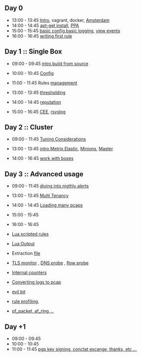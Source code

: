 
## Day 0

* 13:00 - 13:45 [Intro](/suricata/day_intro/README.md), vagrant, docker, [Amsterdam](/suricata/day_intro/Amsterdam.md)
* 14:00 - 14:45 [apt-get install](/suricata/day_intro/AptGetInstall.md), [PPA](/suricata/day_intro/AptGetInstallPPA.md)
* 15:00 - 15:45 [basic config](/suricata/day_intro/BasicConf.md),[basic logging](/suricata/day_intro/BasicLogging.md), [view events](/suricata/day_intro/EveView.md)
* 16:00 - 16:45 [writing first rule](/suricata/day_intro/SimpleRule.md)


## Day 1 :: Single Box

* 09:00 - 09:45 [intro](/suricata/day_1/README.md),[build from source](/suricata/day_1/BuildFromSource.md)
* 10:00 - 10:45 [Config](/suricata/day_1/SingleHostConfig.md)
* 11:00 - 11:45 Rules [management](/suricata/day_1/RuleManagement.md)



* 13:00 - 13:45 [thresholding](/suricata/day_1/RuleThresholding.md)
* 14:00 - 14:45 [reputation](/suricata/day_1/Reputation.md)
* 15:00 - 16:45 [CEE](/suricata/day_1/CEE.md), [rsyslog](/suricata/day_1/rsyslog.md)


## Day 2 :: Cluster

* 09:00 - 11:45 [Tuning Considerations](/suricata/day_1/SingleBoxtuning.md)


* 13:00 - 13:45 [intro](/suricata/day_2/README.md),[Metrix](/suricata/day_2/SetUpMetrics.md),[Elastic](/suricata/day_2/SetUpElastic.md), [Minions](/suricata/day_2/SetUpMinions.md), [Master](/suricata/day_2/SetUpMaster.md)
* 14:00 - 16:45 [work with boxes](/suricata/day_2/notes.md)



## Day 3 :: Advanced usage

* 09:00 - 11:45 [diving into nigthly alerts](/suricata/day_2/Kibana4.md)




* 13:00 - 13:45 [Multi Tenancy](/suricata/day_3/MultiTenancy.md)
* 14:00 - 14:45 [Loading many pcaps](/suricata/day_3/LoadPcaps.md)  
* 15:00 - 15:45
* 16:00 - 16:45


* [Lua scripted rules](/suricata/day_3/LuaRules.md)
* [Lua Output](/suricata/day_3/LuaOutput.md)
* Extraction [file](/suricata/day_1/FileExtraction.md)
* [TLS monitor](/suricata/day_1/TLSMonitor.md) , [DNS probe](/suricata/day_1/DNSProbe.md) , [flow probe](/suricata/day_1/FlowProbe.md)
* [Internal counters](/suricata/day_3/DumpCounters.md)
* [Converting logs to pcap](/suricata/day_3/Eve2Pcap.md)
* [evil bit](/suricata/day_3/EvilBit.md)
* [rule profiling](/suricata/day_1/RuleProfiling.md),
* [pf_packet, af_ring, ..](/suricata/day_3/NICAccess.md)


## Day +1

* 09:00 - 09:45
* 10:00 - 10:45
* 11:00 - 11:45 [pgp key signing, conctat excange, thanks, etc ...]()
